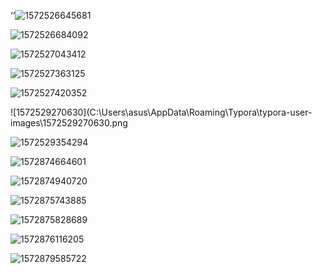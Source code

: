 ‘’![1572526645681](C:\Users\asus\AppData\Roaming\Typora\typora-user-images\1572526645681.png)

![1572526684092](C:\Users\asus\AppData\Roaming\Typora\typora-user-images\1572526684092.png)

![1572527043412](C:\Users\asus\AppData\Roaming\Typora\typora-user-images\1572527043412.png)

![1572527363125](C:\Users\asus\AppData\Roaming\Typora\typora-user-images\1572527363125.png)

![1572527420352](C:\Users\asus\AppData\Roaming\Typora\typora-user-images\1572527420352.png)

![1572529270630](C:\Users\asus\AppData\Roaming\Typora\typora-user-images\1572529270630.png

![1572529354294](C:\Users\asus\AppData\Roaming\Typora\typora-user-images\1572529354294.png)

![1572874664601](C:\Users\asus\AppData\Roaming\Typora\typora-user-images\1572874664601.png)

![1572874940720](C:\Users\asus\AppData\Roaming\Typora\typora-user-images\1572874940720.png)

![1572875743885](C:\Users\asus\AppData\Roaming\Typora\typora-user-images\1572875743885.png)

![1572875828689](C:\Users\asus\AppData\Roaming\Typora\typora-user-images\1572875828689.png)

![1572876116205](C:\Users\asus\AppData\Roaming\Typora\typora-user-images\1572876116205.png)

![1572879585722](C:\Users\asus\AppData\Roaming\Typora\typora-user-images\1572879585722.png)